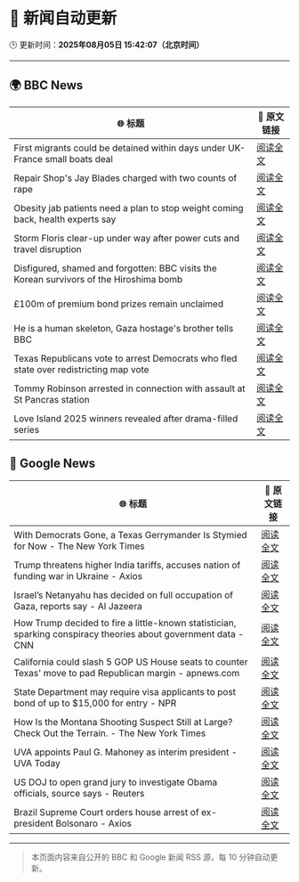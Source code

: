 # 🧠 新闻自动更新

🕒 更新时间：**2025年08月05日 15:42:07（北京时间）**

---

## 🌍 BBC News

| 🌐 标题 | 🔗 原文链接 |
|--------|-------------|
| First migrants could be detained within days under UK-France small boats deal | [阅读全文](https://www.bbc.com/news/articles/cewykzegy4qo?at_medium=RSS&at_campaign=rss) |
| Repair Shop's Jay Blades charged with two counts of  rape | [阅读全文](https://www.bbc.com/news/articles/c5yl63965q0o?at_medium=RSS&at_campaign=rss) |
| Obesity jab patients need a plan to stop weight coming back, health experts say | [阅读全文](https://www.bbc.com/news/articles/cwy3jg20j1ro?at_medium=RSS&at_campaign=rss) |
| Storm Floris clear-up under way after power cuts and travel disruption | [阅读全文](https://www.bbc.com/news/articles/c0j9g25q5eyo?at_medium=RSS&at_campaign=rss) |
| Disfigured, shamed and forgotten: BBC visits the Korean survivors of the Hiroshima bomb | [阅读全文](https://www.bbc.com/news/articles/cp8zlwd3e42o?at_medium=RSS&at_campaign=rss) |
| £100m of premium bond prizes remain unclaimed | [阅读全文](https://www.bbc.com/news/articles/ce3791ep6gko?at_medium=RSS&at_campaign=rss) |
| He is a human skeleton, Gaza hostage's brother tells BBC | [阅读全文](https://www.bbc.com/news/articles/cewyk4ezeedo?at_medium=RSS&at_campaign=rss) |
| Texas Republicans vote to arrest Democrats who fled state over redistricting map vote | [阅读全文](https://www.bbc.com/news/articles/c93dkwnx94ro?at_medium=RSS&at_campaign=rss) |
| Tommy Robinson arrested in connection with assault at St Pancras station | [阅读全文](https://www.bbc.com/news/articles/crr2dpxxzz1o?at_medium=RSS&at_campaign=rss) |
| Love Island 2025 winners revealed after drama-filled series | [阅读全文](https://www.bbc.com/news/articles/cewykzvj4glo?at_medium=RSS&at_campaign=rss) |

## 📰 Google News

| 🌐 标题 | 🔗 原文链接 |
|--------|-------------|
| With Democrats Gone, a Texas Gerrymander Is Stymied for Now - The New York Times | [阅读全文](https://news.google.com/rss/articles/CBMihAFBVV95cUxPblRpSVZiS0VJQkZueDVSTGlVdDJDQVNjZlJybWVVOWJVMDFuYzFSdjkyNV9CU2x6dWl4aFB5Zk1iMEdJTmdDdVNCNTcwQnMwb3ZnaXR3VFotbElXT2ttdS04MU1id1ZkUFlFZDIwYVIzNnNvZmFnaC1zWkxwS3ZldVo0eHI?oc=5) |
| Trump threatens higher India tariffs, accuses nation of funding war in Ukraine - Axios | [阅读全文](https://news.google.com/rss/articles/CBMicEFVX3lxTE1uT2hzMF9udnJVeUM5al9XSkduNlc2WkNocFRJUlZmU3VYQTBpM2l2dkx2MU42LTVfSmdiTk9rRW1velB6YVo4eERuN0FvTTEzbGF1UTVWUEliWFhFdUdZeUdlaVlkX19tTUdBZzQxcGo?oc=5) |
| Israel’s Netanyahu has decided on full occupation of Gaza, reports say - Al Jazeera | [阅读全文](https://news.google.com/rss/articles/CBMirAFBVV95cUxPVGNHMGJxcVpGU2UwNW8xenBlRUJBMEhuT3F2bm5Sckkzek92V0hGNXNESENlQXRVaDdXclY2NDRpZ2RwWUdHb0ZWTjBaZmg5R1E0bjRKZmRoYm5uY1JGMFlKZ3dYc1A5SWgxVUgxZUJIRXVFWUZkaHpzWXdjWnU1TGpJWVpILU1selBwUlRkNFFPeWowU1BLUXlNZkloaV90bXdpb29mUWg0dFRq0gGyAUFVX3lxTE84ZlROUEY0aDFucTVhMUM4ejF0VFhraDBBcWRDMmRsdEVJQzE1R2ZBcURlbm5pdHhkNUM4bU83dXdqVUtXNHY0djBVOEtkcFUxdWVUdWp6NVFiNjZKMndzcWc2UzN6Y1U4c1d0TVdaWDNhOWRfOTVPVGk5RDJld0RTZGJpMDFCS21FZEs2MG05YXpSb0w1Nk8zOG1CVVRnV1FCWHFjdHhJRWNUZWFLZ1lnV1E?oc=5) |
| How Trump decided to fire a little-known statistician, sparking conspiracy theories about government data - CNN | [阅读全文](https://news.google.com/rss/articles/CBMihAFBVV95cUxNS0NYbUZ2a1F4Q1J3eEltSHBhMkRBSGVEaGdfSnFJTHlJVy1wSzRMZDRRVndxWWFWaDMwNXhpS09KNDJMb18wVXhuUGFpYlVEdHBucmNFTmFZWEo0TjhBTm9QekpMMnFla1RIcmZINVI4VTlqVGRRNTYwTE5pdnZiM083TnPSAYoBQVVfeXFMTWlpM0tzLUdvT3FvR05LNWFlTWp6MGhaa0l6UUs4N3ZGdFlaVHdVUlFlNHp5bmpTTUFxMHdOTy1wNTQ3S3VMWVBRR3o3emdNQndZelFiQ0NnbmtyeU0wTnpWbC1ydzREWVUyU3NhQ0RJQ3ZQM0EyMWFPcndsT0wzdHYzN2dlc21Rdkxn?oc=5) |
| California could slash 5 GOP US House seats to counter Texas' move to pad Republican margin - apnews.com | [阅读全文](https://news.google.com/rss/articles/CBMiwwFBVV95cUxObC1kMXhGckFuY09idm13UzdpaGFodFlmdWItRXVJcDhGQ1NsZlBHWmRkM3FFWGw1bkdIbVRQXy1ueXNxY1ZGVlJweUZ6elVHRVRtNW9LVWdEVGtScHd5V3BQMFAwZS1XczdZdGtmSEpvWlhRWld0SGYwc3phWDVRTDV4bVpPX3ZNR1VoUW5iSEtXNWZjcERvSk9fWk4zczlmVkVRTmx5blYwRnZaQm5xWThldWFBejZ6UUVzZVk4Yld1OG8?oc=5) |
| State Department may require visa applicants to post bond of up to $15,000 for entry - NPR | [阅读全文](https://news.google.com/rss/articles/CBMiigFBVV95cUxPMTd5cnQzajRkVURTVldMMnptTmxYQnBfZFBFNnZEbDlrcjFPcElxdng3Q3Zxem1PdlR2U1Z5dFRXM1N4ZFBBT2I1MDFHRGNwN0dQLVJkYkwyWXJZMXlobGp4cjZHZzloU2hZVlJzT0ktVklGd3pRZ1A2LXJpckQwQ292OF9xMFFCOVE?oc=5) |
| How Is the Montana Shooting Suspect Still at Large? Check Out the Terrain. - The New York Times | [阅读全文](https://news.google.com/rss/articles/CBMidEFVX3lxTE45VDVxcW1PdjVGM19hNmF2ZTBQbkYzNEhLNEZkcEtPaVVvRm92RTIxUS1fU3dtdUdZVjcwU1NKc0FiWkp6bnQ2Ukl5QjBEOXFwcHB5cWZfcGFKcEo0VWM3SzQ4UzBwLUhaSnNIa1JuclFwalVI?oc=5) |
| UVA appoints Paul G. Mahoney as interim president - UVA Today | [阅读全文](https://news.google.com/rss/articles/CBMihgFBVV95cUxQWkx0VmRVc19ZVGlaLU45Zk91Z003UGo4cVl6ZDlMVms4dWZBTVJ6bFEtby1Kb3VQRmdRVzNzcHB6a1dhb3ptM19OQ1ZseWxvd1BGMmo0ZXVwcTNDc2d3blRXVExLMTlmaHVrNUEtdkRENXNHZ1VwQjZXcDZ4dUh6dkkwYVRkZw?oc=5) |
| US DOJ to open grand jury to investigate Obama officials, source says - Reuters | [阅读全文](https://news.google.com/rss/articles/CBMitgFBVV95cUxPMFpTV2JuSE1QSkh1bnBoWmdKMlpRbTJnY1RRQkJvY2wyT0NZZHJDUVpaZEJHaEY1MXdNbVppVVNSZU9DMFhBRUUtajZPeVJZNjdOSW5iNDU4YUlSdEk4NTF5d0lPU1A2eVo3ak10Q3R2RWk4QWdpMS15RVVycGJUc2lpd3JMSkVrQnBweHZOVGtSWm1BeEhuRFA5Sk5HUVNLZXVuVVBFbGVnZmdRS3FDSVVPMUk4Zw?oc=5) |
| Brazil Supreme Court orders house arrest of ex-president Bolsonaro - Axios | [阅读全文](https://news.google.com/rss/articles/CBMiggFBVV95cUxQWUROdWllUHZYQ25IR2RkcWFSc01CRG9WSTNzT0tydS1zWmNHN3htajVMTGR5R3BMbTVHR21nM2xtVDJyMlJzdzJLTVp3NkpiMi01TWVja0JuV3dmRE80dWtTbnJ4YkJPVkozRWZuaXh4am5pN09qdWkwU2d2N0NBOUl3?oc=5) |

---
> 本页面内容来自公开的 BBC 和 Google 新闻 RSS 源，每 10 分钟自动更新。